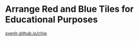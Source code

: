 # Arrange Red and Blue Tiles for Educational Purposes

[svenlr.github.io/chip](https://svenlr.github.io/chip/)
